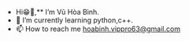 - Hi😁👋,** I’m Vũ Hòa Bình.
- 🌱 I’m currently learning python,c++.
- 📫 How to reach me hoabinh.vippro63@gmail.com


<!---
VuHoaBinh/VuHoaBinh is a ✨ special ✨ repository because its `README.md` (this file) appears on your GitHub profile.
You can click the Preview link to take a look at your changes.
--->
